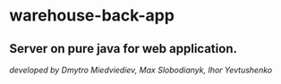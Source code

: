 # warehouse-back-app
## Server on pure java for web application.

*developed by Dmytro Miedviediev, Max Slobodianyk, Ihor Yevtushenko*
